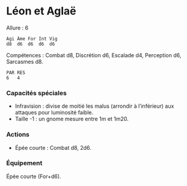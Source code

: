 # Léon et Aglaë

Allure : 6

	Agi	Âme	For	Int	Vig
	d8	d6	d6	d6	d6

Compétences : Combat d8, Discrétion d6, Escalade d4, Perception d6, Sarcasmes d8.

	PAR	RES
	6	4

### Capacités spéciales
- Infravision : divise de moitié les malus (arrondir à l’inférieur) aux attaques pour luminosité faible.
- Taille -1 : un gnome mesure entre 1m et 1m20.

### Actions
- Épée courte : Combat d8, 2d6.

### Équipement
Épée courte (For+d6).

